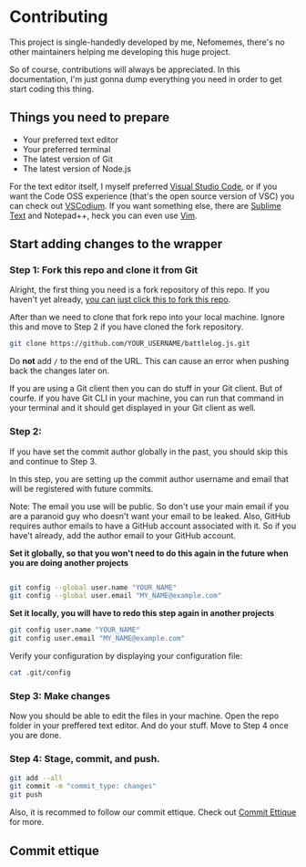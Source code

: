 # Contributing
This project is single-handedly developed by me, Nefomemes, there's no other maintainers helping me developing this huge project.

So of course, contributions will always be appreciated. In this documentation, I'm just gonna dump everything you need in order to get start coding this thing.

## Things you need to prepare

- Your preferred text editor
- Your preferred terminal
- The latest version of Git
- The latest version of Node.js

For the text editor itself, I myself preferred [Visual Studio Code](https://github.com/microsoft/vscode), or if you want the Code OSS experience (that's the open source version of VSC) you can check out [VSCodium](https://github.com/VSCodium/vscodium). If you want something else, there are [Sublime Text](https://www.sublimetext.com/) and Notepad++, heck you can even use [Vim](https://github.com/vim/vim). 


## Start adding changes to the wrapper

### Step 1: Fork this repo and clone it from Git



Alright, the first thing you need is a fork repository of this repo. If you haven't yet already, [you can just click this to fork this repo](https://github.com/Nefomemes/battlelog.js/fork).

After than we need to clone that fork repo into your local machine. Ignore this and move to Step 2 if you have cloned the fork repository.

```bash
git clone https://github.com/YOUR_USERNAME/battlelog.js.git
```

Do **not** add `/` to the end of the URL. This can cause an error when pushing back the changes later on.

If you are using a Git client then you can do stuff in your Git client. But of courfe. if you have Git CLI in your machine, you can run that command in your terminal and it should get displayed in your Git client as well.

### Step 2: 

If you have set the commit author globally in the past, you should skip this and continue to Step 3.

In this step, you are setting up the commit author username and email that will be registered with future commits.

Note: The email you use will be public. So don't use your main email if you are a paranoid guy who doesn't want your email to be leaked. Also, GitHub requires author emails to have a GitHub account associated with it. So if you have't already, add the author email to your GitHub account.  

**Set it globally, so that you won't need to do this again in the future when you are doing another projects**
```bash

git config --global user.name "YOUR_NAME"
git config --global user.email "MY_NAME@example.com"
```

**Set it locally, you will have to redo this step again in another projects**

```bash
git config user.name "YOUR_NAME"
git config user.email "MY_NAME@example.com"
```

Verify your configuration by displaying your configuration file:
```bash
cat .git/config
```

### Step 3: Make changes

Now you should be able to edit the files in your machine. Open the repo folder in your preffered text editor. And do your stuff. Move to Step 4 once you are done.

### Step 4: Stage, commit, and push.

```bash
git add --all
git commit -m "commit_type: changes"
git push
```

Also, it is recommed to follow our commit ettique. Check out [Commit Ettique]() for more.

## Commit ettique





